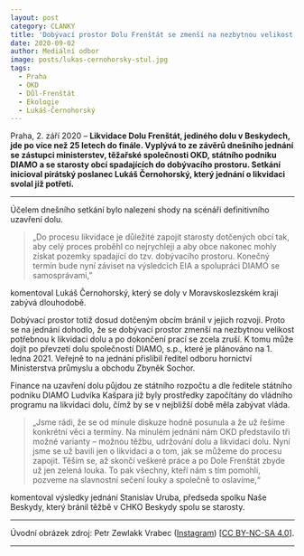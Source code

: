 ```yaml
---
layout: post
category: CLANKY
title: 'Dobývací prostor Dolu Frenštát se zmenší na nezbytnou velikost potřebnou k jeho likvidaci, slíbili ve Sněmovně zástupci státu'
date: 2020-09-02
author: Mediální odbor
image: posts/lukas-cernohorsky-stul.jpg
tags:
  - Praha
  - OKD
  - Důl-Frenštát
  - Ekologie
  - Lukáš-Černohorský
---
```


Praha, 2. září 2020 – **Likvidace Dolu Frenštát, jediného dolu v Beskydech, jde po více než 25 letech do finále. Vyplývá to ze závěrů dnešního jednání se zástupci ministerstev, těžařské společnosti OKD, státního podniku DIAMO a se starosty obcí spadajících do dobývacího prostoru. Setkání inicioval pirátský poslanec Lukáš Černohorský, který jednání o likvidaci svolal již potřetí.**

<hr />

Účelem dnešního setkání bylo nalezení shody na scénáři definitivního uzavření dolu.

> „Do procesu likvidace je důležité zapojit starosty dotčených obcí tak, aby celý proces proběhl co nejrychleji a aby obce nakonec mohly získat pozemky spadající do tzv. dobývacího prostoru. Konečný termín bude nyní záviset na výsledcích EIA a spolupráci DIAMO se samosprávami,”

komentoval Lukáš Černohorský, který se doly v Moravskoslezském kraji zabývá dlouhodobě.

Dobývací prostor totiž dosud dotčeným obcím bránil v jejich rozvoji. Proto se na jednání dohodlo, že se dobývací prostor zmenší na nezbytnou velikost potřebnou k likvidaci dolu a po dokončení prací se zcela zruší. K tomu může dojít po převzetí dolu společností DIAMO, s.p., které je plánováno na 1. ledna 2021. Veřejně to na jednání přislíbil ředitel odboru hornictví Ministerstva průmyslu a obchodu Zbyněk Sochor.

Finance na uzavření dolu půjdou ze státního rozpočtu a dle ředitele státního podniku DIAMO Ludvíka Kašpara již byly prostředky započítány do vládního programu na likvidaci dolu, čímž by se v nejbližší době měla zabývat vláda.

> „Jsme rádi, že se od minule diskuze hodně posunula a že už řešíme konkrétní věci a termíny. Na minulém jednání nám OKD představilo tři možné varianty – možnou těžbu, udržování dolu a likvidaci dolu. Nyní jsme se už bavili jen o likvidaci a o tom, jak se můžeme do procesu zapojit. Těším se, až skončí veškeré práce a po Dole Frenštát zbyde už jen zelená louka. To pak všechny, kteří nám s tím pomohli, pozveme na slavnostní sečení louky a společně to oslavíme,“

komentoval výsledky jednání Stanislav Uruba, předseda spolku Naše Beskydy, který bránil těžbě v CHKO Beskydy spolu se starosty.

---

Úvodní obrázek zdroj: Petr Zewlakk Vrabec \([Instagram](https://www.instagram.com/zewlakk_foto/)\) \[[CC BY-NC-SA 4.0](https://creativecommons.org/licenses/by-nc-sa/4.0/deed.cs)\].

- - -
